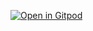 [![Open in Gitpod](https://gitpod.io/button/open-in-gitpod.svg)](https://gitpod.io/#https://github.com/INFO-3604-Family-Financial-Management/FamilyFinancialManagement)
